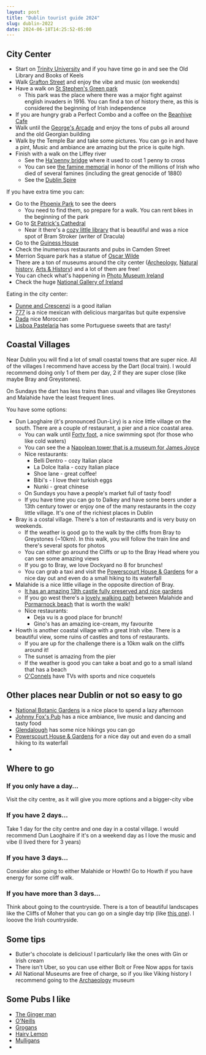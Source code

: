 ```yaml
---
layout: post
title: "Dublin tourist guide 2024"
slug: dublin-2022
date: 2024-06-18T14:25:52-05:00
---
```


## City Center

- Start on [Trinity University](https://g.page/TheBookofKells?share) and if you have time go in and see the Old Library and Books of Keels
- Walk [Grafton Street](https://goo.gl/maps/jg4tmfLggwb4ppC76) and enjoy the  vibe and music (on weekends)
- Have a walk on [St Stephen's Green park](https://goo.gl/maps/G9LXPrvcjqmnjrcP9)
    - This park was the place where there was a major fight against english invaders in 1916. You can find a ton of history there, as this is considered the beginning of Irish independence
- If you are hungry grab a Perfect Combo and a coffee on the [Beanhive Cafe](https://g.page/BeanhiveDublin?share)
- Walk until the [George's Arcade](https://g.page/georgesstreetarcade?share) and enjoy the tons of pubs all around and the old Georgian building
- Walk by the Temple Bar and take some pictures. You can go in and have a pint, Music and ambiance are amazing but the price is quite high.
- Finish with a walk on the Liffey river
    - See the [Ha'penny bridge](https://goo.gl/maps/SKeNqavs8cmAYxRw7) where it used to cost 1 penny to cross
    - You can see [the famine memorial](https://goo.gl/maps/T51kV5UFCteCfCG46) in honor of the millions of Irish who died of several famines (including the great genocide of 1880)
    - See the [Dublin Spire](https://goo.gl/maps/oHeDKHqUAnqx9jUQ6)

If you have extra time you can:

- Go to the [Phoenix Park](https://goo.gl/maps/ph8YvVk1iVNBf2ei7) to see the deers
    - You need to find them, so prepare for a walk. You can rent bikes in the beginning of the park
- Go to [St Patrick's Cathedral](https://goo.gl/maps/gnMQuUCqitAzsYNF6)
    - Near it there's a [cozy little library](https://goo.gl/maps/1vXFE7VURrtgPQBv7) that is beautiful and was a nice spot of Bram Stroker (writer of Dracula)
- Go to the [Guiness House](https://g.page/guinnessstorehouse_d8?share)
- Check the inumerous restaurants and pubs in Camden Street
- Merrion Square park has a statue of [Oscar Wilde](https://maps.app.goo.gl/cozMc8n9Gee9at518)
- There are a ton of museums around the city center ([Archeology](https://maps.app.goo.gl/X34JZQkkJdM5ZYuH7), [Natural history](https://maps.app.goo.gl/YyyfZ5bFXj9jdtFG6), [Arts & History](https://maps.app.goo.gl/gpNkDtbgfru23DBE8)) and a lot of them are free!
- You can check what's happening in [Photo Museum Ireland](https://maps.app.goo.gl/7VMpdytadZBGaLgN6)
- Check the huge [National Gallery of Ireland](https://maps.app.goo.gl/Zobcpm6dKhd4yi6g9)

Eating in the city center:

- [Dunne and Crescenzi](https://amp.corp.stripe.com/deploy/deploy1.northwest.stripe.io%2Fdeploy_8uUQJr05TbCwLcDY5ECHMg) is a good italian
- [777](https://maps.app.goo.gl/78nQajU8HUvnzct68) is a nice mexican with delicious margaritas but quite expensive
- [Dada](https://maps.app.goo.gl/Bso6Xsk2gQButtEy7) nice Moroccan
- [Lisboa Pastelaria](https://maps.app.goo.gl/tjCsLauvEGn5MZFb6) has some Portuguese sweets that are tasty!

## Coastal Villages

Near Dublin you will find a lot of small coastal towns that are super nice. All of the villages I recommend have access by the Dart (local train). I would recommend doing only 1 of them per day, 2 if they are super close (like maybe Bray and Greystones).  

On Sundays the dart has less trains than usual and villages like Greystones and Malahide have the least frequent lines.

You have some options:

- Dun Laoghaire (it's pronounced Dun-Liry) is a nice little village on the south. There are a couple of restaurant, a pier and a nice coastal area.
    - You can walk until [Forty foot](https://maps.app.goo.gl/hZe6rePRJxxhWX7y6), a nice swimming spot (for those who like cold waters)
    - You can see the a [Napolean tower that is a museum for James Joyce](https://maps.app.goo.gl/hZe6rePRJxxhWX7y6)
    - Nice restaurants:
        - Belli Dentro - cozy Italian place
        - La Dolce Italia - cozy Italian place
        - Shoe lane - great coffee!
        - Bibi's - I love their turkish eggs
        - Nunki - great chinese
    - On Sundays you have a people's market full of tasty food! 
    - If you have time you can go to Dalkey and have some beers under a 13th century tower or enjoy one of the many restaurants in the cozy little village. It's one of the richiest places in Dublin
- Bray is a costal village. There's a ton of restaurants and is very busy on weekends.
    - If the weather is good go to the walk by the cliffs from Bray to Greystones (~10km). In this walk, you will follow the train line and there's several spots for photos
    - You can either go around the Cliffs or up to the Bray Head where you can see some amazing views
    - If you go to Bray, we love Dockyard no 8 for brunches!
    - You can grab a taxi and visit the [Powerscourt House & Gardens](https://maps.app.goo.gl/cR42fgyTapSLJ9cM9) for a nice day out and even do a small hiking to its waterfall
- Malahide is a nice little village in the opposite direction of Bray.
    - [It has an amazing 13th castle fully preserved and nice gardens](https://goo.gl/maps/iTFBCcbZRLtedvhK9)
    - If you go west there's a [lovely walking path](https://goo.gl/maps/yMF66f5S3mcPunRw9) between Malahide and [Pormarnock beach](https://goo.gl/maps/HgHniqhDpupq9Pgr5) that is worth the walk!
    - Nice restaurants:
        - Deja vu is a good place for brunch!
        - Gino's has an amazing ice-cream, my favourite
- Howth is another coastal village with a great Irish vibe. There is a beautiful view, some ruins of castles and tons of restaurants.
    - If you are up for the challenge there is a 10km walk on the cliffs around it!
    - The sunset is amazing from the pier
    - If the weather is good you can take a boat and go to a small island that has a beach
    - [O'Connels](https://maps.app.goo.gl/7PAuPUGKmfvq2H8E9) have TVs with sports and nice coquetels

## Other places near Dublin or not so easy to go

- [National Botanic Gardens](https://maps.app.goo.gl/R7CB2k6gbfK1YW3H9) is a nice place to spend a lazy afternoon
- [Johnny Fox's Pub](https://maps.app.goo.gl/2zZCrQNhSveMgXQJ6) has a nice ambiance, live music and dancing and tasty food
- [Glendalough](https://maps.app.goo.gl/mLXmEarRB1kbEdxE7) has some nice hikings you can go
- [Powerscourt House & Gardens](https://maps.app.goo.gl/cR42fgyTapSLJ9cM9) for a nice day out and even do a small hiking to its waterfall
- 


## Where to go

### If you only have a day…

Visit the city centre, as it will give you more options and a bigger-city vibe

### If you have 2 days…

Take 1 day for the city centre and one day in a costal village. I would recommend Dun Laoghaire if it's on a weekend day as I love the music and vibe (I lived there for 3 years)

### If you have 3 days…

Consider also going to either Malahide or Howth! Go to Howth if you have energy for some cliff walk.

### If you have more than 3 days…

Think about going to the countryside. There is a ton of beautiful landscapes like the Cliffs of Moher that you can go on a single day trip (like [this one](https://www.paddywagontours.com/)). I looove the Irish countryside.

## Some tips

- Butler's chocolate is delicious! I particularly like the ones with Gin or Irish cream
- There isn't Uber, so you can use either Bolt or Free Now apps for taxis
- All National Museums are free of charge, so if you like Viking history I recommend going to the [Archaeology](https://goo.gl/maps/e1WK6wKqK8bN84J8A) museum

## Some Pubs I like

- [The Ginger man](https://goo.gl/maps/fdUsjBMHUQMinTgo9)
- [O'Neills](https://goo.gl/maps/XMCF6ejhUW9Wft6f8)
- [Grogans](https://goo.gl/maps/49TyayemjL86gBq3A)
- [Hairy Lemon](https://maps.app.goo.gl/MFUvN5wC6zkyKAF88)
- [Mulligans](https://maps.app.goo.gl/VNKuUzAEJnrKuRao6)
- 
